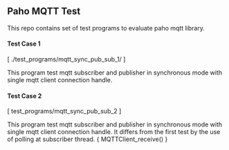 ## Paho MQTT Test

This repo contains set of test programs to evaluate paho mqtt library.


#### Test Case 1 

[ ./test_programs/mqtt_sync_pub_sub_1/ ]

This program test mqtt subscriber and publisher in synchronous mode with single mqtt client connection handle. 

#### Test Case 2

[ test_programs/mqtt_sync_pub_sub_2 ]

This program test mqtt subscriber and publisher in synchronous mode with single mqtt client connection handle. It differs from the first 
test by the use of polling at subscriber thread. { MQTTClient_receive() }



